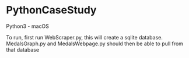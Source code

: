# PythonCaseStudy

Python3 - macOS

To run, first run WebScraper.py, this will create a sqlite database. MedalsGraph.py and MedalsWebpage.py should then be able to pull from that database
